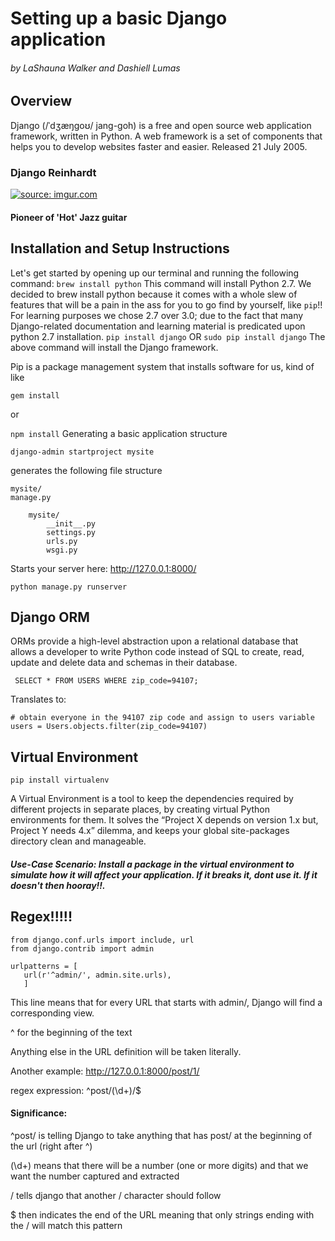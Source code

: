 # Setting up a basic Django application
###### by LaShauna Walker and Dashiell Lumas
## Overview
Django (/ˈdʒæŋɡoʊ/ jang-goh) is a free and open source web application framework, written in Python. A web framework is a set of components that helps you to develop websites faster and easier. Released 21 July 2005.
### Django Reinhardt
<a href="http://imgur.com/njkQ85h"><img src="http://i.imgur.com/njkQ85h.jpg" title="source: imgur.com" /></a>

#### Pioneer of 'Hot' Jazz guitar

## Installation and Setup Instructions
Let's get started by opening up our terminal and running the following command:
``
brew install python
``
This command will install Python 2.7. We decided to brew install python because it comes with a whole slew of features that will be a pain in the ass for you to go find by yourself, like ``pip``!!
For learning purposes we chose 2.7 over 3.0; due to the fact that many Django-related documentation and learning material is predicated upon python 2.7 installation. 
``
pip install django
``
OR
``
sudo pip install django
``
The above command will install the Django framework.

Pip is a package management system that installs software for us, kind of like 

```gem install``` 

or 

```npm install```
Generating a basic application structure

```django-admin startproject mysite``` 

generates the following file structure

```
mysite/
manage.py
    
    mysite/
        __init__.py
        settings.py
        urls.py
        wsgi.py
```

Starts your server here: http://127.0.0.1:8000/

```python manage.py runserver```


## Django ORM
ORMs provide a high-level abstraction upon a relational database that allows a developer to write Python code instead of SQL to create, read, update and delete data and schemas in their database.
```
 SELECT * FROM USERS WHERE zip_code=94107;
 ```
 
 Translates to:
 
 ```
 # obtain everyone in the 94107 zip code and assign to users variable
users = Users.objects.filter(zip_code=94107)
 ```



## Virtual Environment

```pip install virtualenv```

A Virtual Environment is a tool to keep the dependencies required by different projects in separate places, by creating virtual Python environments for them. It solves the “Project X depends on version 1.x but, Project Y needs 4.x” dilemma, and keeps your global site-packages directory clean and manageable.

##### Use-Case Scenario: Install a package in the virtual environment to simulate how it will affect your application. If it breaks it, dont use it. If it doesn't then hooray!!.

## Regex!!!!!
```
from django.conf.urls import include, url
from django.contrib import admin
```
```
urlpatterns = [
   url(r'^admin/', admin.site.urls),
   ]
```
This line means that for every URL that starts with admin/, Django will find a corresponding view.

^ for the beginning of the text

Anything else in the URL definition will be taken literally.

Another example: http://127.0.0.1:8000/post/1/

regex expression: ^post/(\d+)/$
#### Significance: 
^post/ is telling Django to take anything that has post/ at the beginning of the url (right after ^)

(\d+) means that there will be a number (one or more digits) and that we want the number captured and extracted

/ tells django that another / character should follow

$ then indicates the end of the URL meaning that only strings ending with the / will match this pattern
